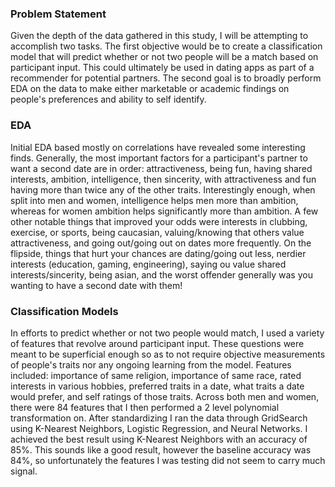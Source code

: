 ### Problem Statement
Given the depth of the data gathered in this study, I will be attempting to accomplish two tasks. The first objective would be to create a classification model that will predict whether or not two people will be a match based on participant input. This could ultimately be used in dating apps as part of a recommender for potential partners. The second goal is to broadly perform EDA on the data to make either marketable or academic findings on people's preferences and ability to self identify.

### EDA
Initial EDA based mostly on correlations have revealed some interesting finds. Generally, the most important factors for a participant's partner to want a second date are in order: attractiveness, being fun, having shared interests, ambition, intelligence, then sincerity, with attractiveness and fun having more than twice any of the other traits. Interestingly enough, when split into men and women, intelligence helps men more than ambition, whereas for women ambition helps significantly more than ambition. A few other notable things that improved your odds were interests in clubbing, exercise, or sports, being caucasian, valuing/knowing that others value attractiveness, and going out/going out on dates more frequently. On the flipside, things that hurt your chances are dating/going out less, nerdier interests (education, gaming, engineering), saying ou value shared interests/sincerity, being asian, and the worst offender generally was you wanting to have a second date with them!

### Classification Models
In efforts to predict whether or not two people would match, I used a variety of features that revolve around participant input. These questions were meant to be superficial enough so as to not require objective measurements of people's traits nor any ongoing learning from the model. Features included: importance of same religion, importance of same race, rated interests in various hobbies, preferred traits in a date, what traits a date would prefer, and self ratings of those traits. Across both men and women, there were 84 features that I then performed a 2 level polynomial transformation on. After standardizing I ran the data through GridSearch using K-Nearest Neighbors, Logistic Regression, and Neural Networks. I achieved the best result using K-Nearest Neighbors with an accuracy of 85%. This sounds like a good result, however the baseline accuracy was 84%, so unfortunately the features I was testing did not seem to carry much signal.
